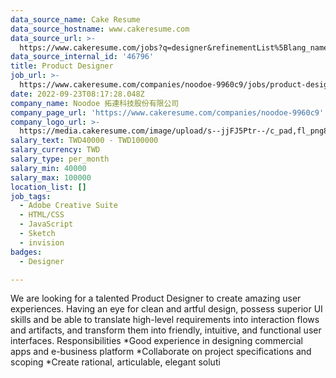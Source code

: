 ```yaml
---
data_source_name: Cake Resume
data_source_hostname: www.cakeresume.com
data_source_url: >-
  https://www.cakeresume.com/jobs?q=designer&refinementList%5Blang_name%5D%5B0%5D=English&refinementList%5Bsalary_type%5D=per_year
data_source_internal_id: '46796'
title: Product Designer
job_url: >-
  https://www.cakeresume.com/companies/noodoe-9960c9/jobs/product-designer-138bc0
date: 2022-09-23T08:17:28.048Z
company_name: Noodoe 拓連科技股份有限公司
company_page_url: 'https://www.cakeresume.com/companies/noodoe-9960c9'
company_logo_url: >-
  https://media.cakeresume.com/image/upload/s--jjFJ5Ptr--/c_pad,fl_png8,h_200,w_200/v1624408383/lt8gocozrfzvbq8ox2io.png
salary_text: TWD40000 - TWD100000
salary_currency: TWD
salary_type: per_month
salary_min: 40000
salary_max: 100000
location_list: []
job_tags:
  - Adobe Creative Suite
  - HTML/CSS
  - JavaScript
  - Sketch
  - invision
badges:
  - Designer

---
```


We are looking for a talented Product Designer to create amazing user experiences. Having an eye for clean and artful design, possess superior UI skills and be able to translate high-level requirements into interaction flows and artifacts, and transform them into friendly, intuitive, and functional user interfaces. Responsibilities *Good experience in designing commercial apps and e-business platform *Collaborate on project specifications and scoping *Create rational, articulable, elegant soluti